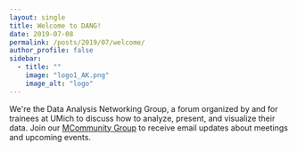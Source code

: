 ```yaml
---
layout: single
title: Welcome to DANG!
date: 2019-07-08
permalink: /posts/2019/07/welcome/
author_profile: false
sidebar:
  - title: ""
    image: "logo1_AK.png"
    image_alt: "logo"
---
```


We're the Data Analysis Networking Group, a forum organized by and for trainees at UMich to discuss how to analyze, present, and visualize their data.
Join our [MCommunity Group](https://mcommunity.umich.edu/#group:umich%20dang) to receive email updates about meetings and upcoming events.
